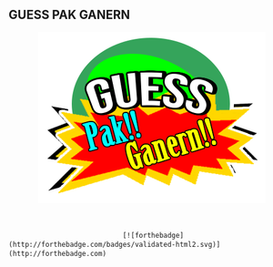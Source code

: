 ## GUESS PAK GANERN

<p align="center"><img src="WindowsFormsApplication7\Resources\pak.png"></p>
</br>

                                [![forthebadge](http://forthebadge.com/badges/validated-html2.svg)](http://forthebadge.com)
